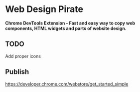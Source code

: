 # Web Design Pirate

**Chrome DevTools Extension - Fast and easy way to copy web components, HTML widgets and parts of website design.**

## TODO
Add proper icons

## Publish
https://developer.chrome.com/webstore/get_started_simple
